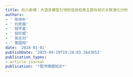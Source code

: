 ```yaml
---
title: 检入新境：大语言模型引领的信息检索主题与知识关联演化分析
authors:
- ' 陈帅朴'
- ' 刘芳霖'
- ' 钱宇星'
- ' 倪珍妮'
- ' 张志剑'
- ' 荣国阳'
date: '2024-01-01'
publishDate: '2025-09-29T19:28:03.364305Z'
publication_types:
- article-journal
publication: '*图书情报知识*'
---
```

